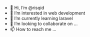 - 👋 Hi, I’m @risqid
- 👀 I’m interested in web development
- 🌱 I’m currently learning laravel
- 💞️ I’m looking to collaborate on ...
- 📫 How to reach me ...

<!---
risqid/risqid is a ✨ special ✨ repository because its `README.md` (this file) appears on your GitHub profile.
You can click the Preview link to take a look at your changes.
--->
